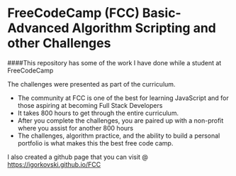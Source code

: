 # FreeCodeCamp (FCC) Basic-Advanced Algorithm Scripting and other Challenges

####This repository has some of the work I have done while a student at FreeCodeCamp

The challenges were presented as part of the curriculum.  

* The community at FCC is one of the best for learning JavaScript and for those aspiring at becoming Full Stack Developers
* It takes 800 hours to get through the entire curriculum.
* After you complete the challenges, you are paired up with a non-profit where you assist for another 800 hours
* The challenges, algorithm practice, and the ability to build a personal portfolio is what makes this the best free code camp.

I also created a github page that you can visit @ https://igorkovski.github.io/FCC
